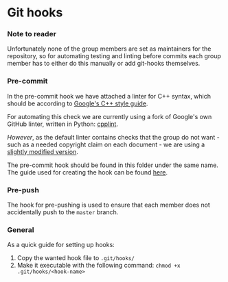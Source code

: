 # Git hooks

### Note to reader

Unfortunately none of the group members are set as maintainers for the repository, so for automating testing and linting before commits each group member has to either do this manually or add git-hooks themselves.


### Pre-commit

In the pre-commit hook we have attached a linter for C++ syntax, which should be according to [Google's C++ style guide](http://google.github.io/styleguide/cppguide.html).

For automating this check we are currently using a fork of Google's own GitHub linter, written in Python: [cpplint](https://github.com/cpplint/cpplint). 

*However*, as the default linter contains checks that the group do not want - such as a needed copyright claim on each document - we are using a [slightly modified version](https://github.com/c00k133/cpplint).

The pre-commit hook should be found in this folder under the same name. 
The guide used for creating the hook can be found [here](https://medium.com/@shettyrahul8june/how-to-run-eslint-using-pre-commit-hook-25984fbce17e).


### Pre-push

The hook for pre-pushing is used to ensure that each member does not accidentally push to the `master` branch.


### General

As a quick guide for setting up hooks:
1. Copy the wanted hook file to `.git/hooks/`
2. Make it executable with the following command: `chmod +x .git/hooks/<hook-name>`
